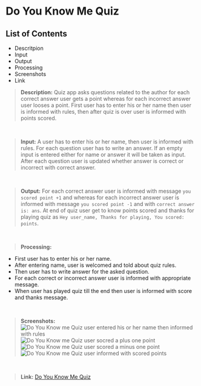 # Do You Know Me Quiz

## List of Contents
- Descritpion
- Input
- Output
- Processing
- Screenshots
- Link

> **Description:** Quiz app asks questions related to the author for each correct answer user gets a point whereas for each incorrect answer user looses a point. First user has to enter his or her name then user is informed with rules, then after quiz is over user is informed with points scored.

<br>

> **Input:** A user has to enter his or her name, then user is informed with rules. For each question user has to write an answer. If an empty input is entered either for name or answer it will be taken as input. After each question user is updated whether answer is correct or incorrect with correct answer.

<br>

> **Output:** For each correct answer user is informed with message `you scored point +1` and whereas for each incorrect answer user is informed with message `you scored point -1` and with `correct answer is: ans`.  At end of quiz user get to know points scored and thanks for playing quiz as  `Hey user_name, Thanks for playing, You scored: points`.

<br>

> **Processing:**
- First user has to enter his or her name.
- After entering name, user is welcomed and told about quiz rules.
- Then user has to write answer for the asked question.
- For each correct or incorrect answer user is informed with appropriate message.
- When user has played quiz till the end then user is informed with score and thanks message.

<br>

> **Screenshots:**
![Do You Know me Quiz user entered his or her name then informed with rules](https://github.com/shmbajaj/doyouknowme-quiz/blob/main/screenshots/io_name.png?raw=true)
![Do You Know me Quiz user socred a plus one point](https://github.com/shmbajaj/doyouknowme-quiz/blob/main/screenshots/io_correct.png?raw=true)
![Do You Know me Quiz user scored a minus one point](https://github.com/shmbajaj/doyouknowme-quiz/blob/main/screenshots/io_incorrect.png?raw=true)
![Do You Know me Quiz user informed with scored points](https://github.com/shmbajaj/doyouknowme-quiz/blob/main/screenshots/io_score.png?raw=true)

<br>

> **Link:** [Do You Know Me Quiz](https://replit.com/@shmbajaj/doyouknowme#index.js)